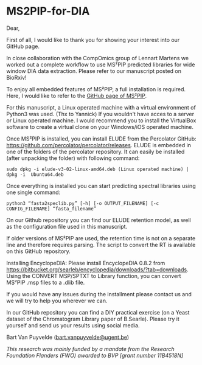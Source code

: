 # MS2PIP-for-DIA
Dear,

First of all, I would like to thank you for showing your interest into our GitHub page.

In close collaboration with the CompOmics group of Lennart Martens we worked out a complete workflow to use MS²PIP predicted libraries for wide window DIA data extraction. Please refer to our manuscript posted on BioRxiv!

To enjoy all embedded features of MS²PIP, a full installation is required. 
Here, I would like to refer to the [GitHub page of MS²PIP](https://github.com/compomics/ms2pip_c/releases/latest).

For this manuscript, a Linux operated machine with a virtual environment of Python3 was used. (Thx to Yannick) 
If you wouldn't have acces to a server or Linux operated machine. I would recommend you to install the VirtualBox software to create a virtual clone on your Windows/iOS operated machine.

Once MS²PIP is installed, you can install ELUDE from the Percolator GitHub: https://github.com/percolator/percolator/releases. ELUDE is embedded in one of the folders of the percolator repository. It can easily be installed (after unpacking the folder) with following command:
```
sudo dpkg -i elude-v3-02-linux-amd64.deb (Linux operated machine) | dpkg -i  Ubuntu64.deb
```

Once everything is installed you can start predicting spectral libraries using one single command:
```
python3 “fasta2speclib.py” [-h] [-o OUTPUT_FILENAME] [-c CONFIG_FILENAME] “fasta_filename”
```
On our Github repository you can find our ELUDE retention model, as well as the configuration file used in this manuscript.

If older versions of MS²PIP are used, the retention time is not on a separate line and therefore requires parsing. The script to convert the RT is available on this GitHub repository.  

Installing EncyclopeDIA:
Please install EncyclopeDIA 0.8.2 from https://bitbucket.org/searleb/encyclopedia/downloads/?tab=downloads.
Using the CONVERT MSP/SPTXT to Library function, you can convert MS²PIP .msp files to a .dlib file. 

If you would have any issues during the installment please contact us and we will try to help you wherever we can. 

In our GitHub repository you can find a DIY practical exercise (on a Yeast dataset of the Chromatogram Library paper of B.Searle). Please try it yourself and send us your results using social media. 

Bart Van Puyvelde ([bart.vanpuyvelde@ugent.be](mailto:bart.vanpuyvelde@ugent.be))

*This research was mainly funded by a mandate from the Research Foundation Flanders (FWO) awarded to BVP [grant number 11B4518N]*
